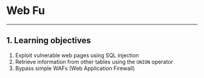 # Web Fu

---

## 1. Learning objectives
1. Exploit vulnerable web pages using SQL injection
2. Retrieve information from other tables using the `UNION` operator
3. Bypass simple WAFs (Web Application Firewall)

